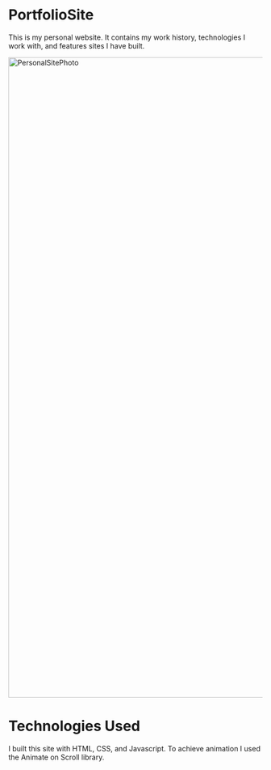 # PortfolioSite

This is my personal website. It contains my work history, technologies I work with, and features sites I have built.

<img width="1267" alt="PersonalSitePhoto" src="https://user-images.githubusercontent.com/55450945/103311751-28769600-49e9-11eb-9f8f-b556320385e1.png">


# Technologies Used

I built this site with HTML, CSS, and Javascript. To achieve animation I used the Animate on Scroll library.

